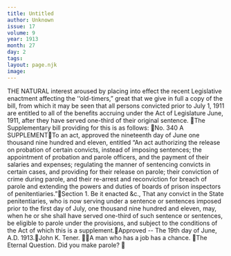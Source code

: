 ```yaml
---
title: Untitled
author: Unknown
issue: 17
volume: 9
year: 1913
month: 27
day: 2
tags:
layout: page.njk
image:
---
```

THE NATURAL interest aroused by placing into effect the recent Legislative enactment affecting the ‘‘old-timers,” great that we give in full a copy of the bill, from which it may be seen that all persons convicted prior to July 1, 1911 are entitled to all of the benefits accruing under the Act of Legislature June, 1911, after they have served one-third of their original sentence. The Supplementary bill providing for this is as follows: No. 340 A SUPPLEMENTTo an act, approved the nineteenth day of June one thousand nine hundred and eleven, entitled “An act authorizing the release on probation of certain convicts, instead of imposing sentences; the appointment of probation and parole officers, and the payment of their salaries and expenses; regulating the manner of sentencing convicts in certain cases, and providing for their release on parole; their conviction of crime during parole, and their re-arrest and reconviction for breach of parole and extending the powers and duties of boards of prison inspectors of penitentiaries.”Section 1. Be it enacted &c., That any convict in the State penitentiaries, who is now serving under a sentence or sentences imposed prior to the first day of July, one thousand nine hundred and eleven, may, when he or she shall have served one-third of such sentence or sentences, be eligible to parole under the provisions, and subject to the conditions of the Act of which this is a supplement.Approved -- The 19th day of June, A.D. 1913.John K. Tener. A man who has a job has a chance. The Eternal Question. Did you make parole? 
